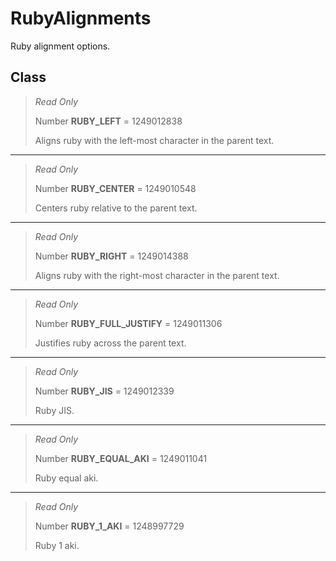 # RubyAlignments
Ruby alignment options.

## Class
> *Read Only* 
> 
> Number **RUBY_LEFT** = 1249012838
> 
> Aligns ruby with the left-most character in the parent text.
*** 
> *Read Only* 
> 
> Number **RUBY_CENTER** = 1249010548
> 
> Centers ruby relative to the parent text.
*** 
> *Read Only* 
> 
> Number **RUBY_RIGHT** = 1249014388
> 
> Aligns ruby with the right-most character in the parent text.
*** 
> *Read Only* 
> 
> Number **RUBY_FULL_JUSTIFY** = 1249011306
> 
> Justifies ruby across the parent text.
*** 
> *Read Only* 
> 
> Number **RUBY_JIS** = 1249012339
> 
> Ruby JIS.
*** 
> *Read Only* 
> 
> Number **RUBY_EQUAL_AKI** = 1249011041
> 
> Ruby equal aki.
*** 
> *Read Only* 
> 
> Number **RUBY_1_AKI** = 1248997729
> 
> Ruby 1 aki.

